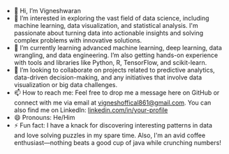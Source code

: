 - 👋 Hi, I’m Vigneshwaran
- 👀 I’m interested in exploring the vast field of data science, including machine learning, data visualization, and statistical analysis. I'm passionate about turning data into actionable insights and solving complex problems with innovative solutions.
- 🌱  I’m currently learning advanced machine learning, deep learning, data wrangling, and data engineering. I’m also getting hands-on experience with tools and libraries like Python, R, TensorFlow, and scikit-learn.
- 💞️ I’m looking to collaborate on projects related to predictive analytics, data-driven decision-making, and any initiatives that involve data visualization or big data challenges.
- 📫 How to reach me: Feel free to drop me a message here on GitHub or connect with me via email at vigneshoffical861@gmail.com. You can also find me on LinkedIn: [linkedin.com/in/your-profile](https://www.linkedin.com/in/vigneshwaran-r-300a501a5/)
- 😄 Pronouns: He/Him
- ⚡ Fun fact: I have a knack for discovering interesting patterns in data and love solving puzzles in my spare time. Also, I'm an avid coffee enthusiast—nothing beats a good cup of java while crunching numbers!

<!---
vigneshwds/vigneshwds is a ✨ special ✨ repository because its `README.md` (this file) appears on your GitHub profile.
You can click the Preview link to take a look at your changes.
--->
